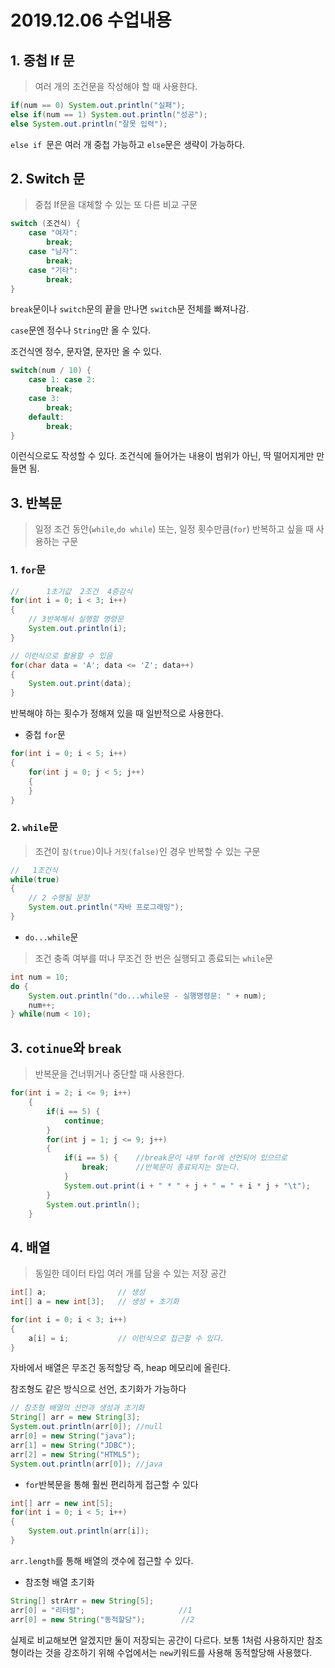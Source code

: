 # 2019.12.06 수업내용

## 1. 중첩 If 문

> 여러 개의 조건문을 작성해야 할 때 사용한다.

```java
if(num == 0) System.out.println("실패");
else if(num == 1) System.out.println("성공");
else System.out.println("잘못 입력");
```

`else if `문은 여러 개 중첩 가능하고 `else`문은 생략이 가능하다.

## 2. Switch 문

> 중첩 If문을 대체할 수 있는 또 다른 비교 구문

```java
switch (조건식) {
    case "여자":
        break;
    case "남자":
        break;
    case "기타":
        break;
}
```

`break`문이나 `switch`문의 끝을 만나면 `switch`문 전체를 빠져나감.

`case`문엔 정수나 `String`만 올 수 있다.

조건식엔 정수, 문자열, 문자만 올 수 있다.

```java
switch(num / 10) {
    case 1: case 2:
        break;
    case 3:
        break;
    default:
        break;
}
```

이런식으로도 작성할 수 있다. 조건식에 들어가는 내용이 범위가 아닌, 딱 떨어지게만 만들면 됨.

## 3. 반복문

> 일정 조건 동안(`while`,`do while`) 또는, 일정 횟수만큼(`for`) 반복하고 싶을 때 사용하는 구문

### 1. `for`문

```java
//		1초기값  2조건  4증감식 
for(int i = 0; i < 3; i++)
{
    // 3반복해서 실행할 명령문
    System.out.println(i);
}

// 이런식으로 활용할 수 있음
for(char data = 'A'; data <= 'Z'; data++)
{
	System.out.print(data);
}
```

반복해야 하는 횟수가 정해져 있을 때 일반적으로 사용한다.

* 중첩 `for`문

```java
for(int i = 0; i < 5; i++)
{
    for(int j = 0; j < 5; j++)
    {
    }
}
```

### 2. `while`문

> 조건이 `참(true)`이나 `거짓(false)`인 경우 반복할 수 있는 구문

```java
//	 1조건식
while(true)
{
    // 2 수행될 문장
    System.out.println("자바 프로그래밍");
}
```

* `do...while`문

> 조건 충족 여부를 떠나 무조건 한 번은 실행되고 종료되는 `while`문

```java
int num = 10;
do {
	System.out.println("do...while문 - 실행명령문: " + num);
	num++;
} while(num < 10);
```

## 3. `cotinue`와 `break`

> 반복문을 건너뛰거나 중단할 때 사용한다.

```java
for(int i = 2; i <= 9; i++)
	{
		if(i == 5) {
			continue;
		}
		for(int j = 1; j <= 9; j++)
		{
			if(i == 5) {	//break문이 내부 for에 선언되어 있으므로
				break;	    //반복문이 종료되지는 않는다.
			}
			System.out.print(i + " * " + j + " = " + i * j + "\t");
		}
		System.out.println();
	}
```

## 4. 배열

> 동일한 데이터 타입 여러 개를 담을 수 있는 저장 공간

```java
int[] a;				// 생성
int[] a = new int[3]; 	// 생성 + 초기화

for(int i = 0; i < 3; i++)
{
    a[i] = i;			// 이런식으로 접근할 수 있다.	
}
```

자바에서 배열은 무조건 동적할당 즉, heap 메모리에 올린다.

참조형도 같은 방식으로 선언, 초기화가 가능하다

```java
// 참조형 배열의 선언과 생성과 초기화
String[] arr = new String[3];
System.out.println(arr[0]);	//null
arr[0] = new String("java");
arr[1] = new String("JDBC");
arr[2] = new String("HTML5");
System.out.println(arr[0]);	//java
```

* `for`반복문을 통해 훨씬 편리하게 접근할 수 있다

```java
int[] arr = new int[5];
for(int i = 0; i < 5; i++)
{
	System.out.println(arr[i]);
}
```

`arr.length`를 통해 배열의 갯수에 접근할 수 있다.

* 참조형 배열 초기화

```java
String[] strArr = new String[5];
arr[0] = "리터럴";						//1
arr[0] = new String("동적할당");		//2
```

실제로 비교해보면 알겠지만 둘이 저장되는 공간이 다르다. 보통 1처럼 사용하지만 참조형이라는 것을 강조하기 위해 수업에서는 `new`키워드를 사용해 동적할당해 사용했다.